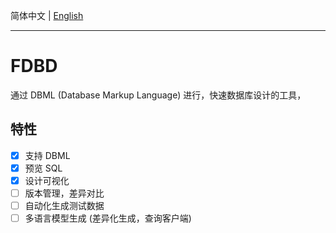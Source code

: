 简体中文 | [English](/README-en.md)

-------

# FDBD
通过 DBML (Database Markup Language) 进行，快速数据库设计的工具，


## 特性
- [x] 支持 DBML
- [x] 预览 SQL
- [x] 设计可视化
- [ ] 版本管理，差异对比
- [ ] 自动化生成测试数据
- [ ] 多语言模型生成 (差异化生成，查询客户端)
